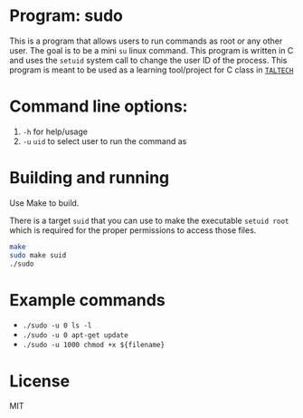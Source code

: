 # Program: sudo
This is a program that allows users to run commands as root or any other user. The goal is to be a mini `su` linux command. This program is written in C and uses the `setuid` system call to change the user ID of the process. This program is meant to be used as a learning tool/project for C class in [`TALTECH`](https://taltech.ee/)

# Command line options:

1. `-h` for help/usage
2. `-u` `uid` to select user to run the command as

# Building and running
Use Make to build.

There is a target `suid` that you can use to make the executable `setuid root` which is required for the proper permissions to access those files.

```sh
make
sudo make suid
./sudo
```


# Example commands
- `./sudo -u 0 ls -l`
- `./sudo -u 0 apt-get update`
- `./sudo -u 1000 chmod +x ${filename}`



# License
MIT
